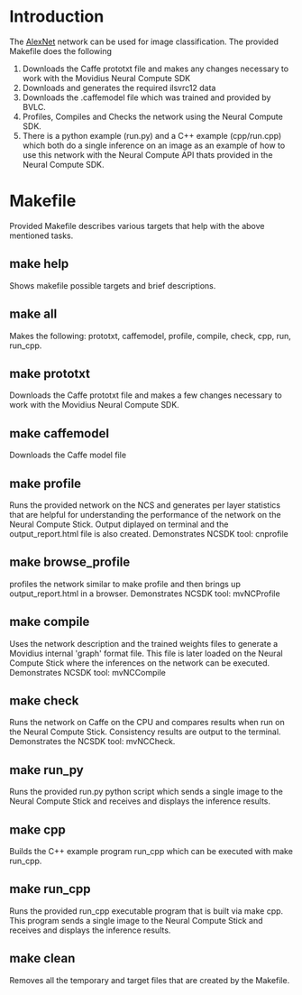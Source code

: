 # Introduction
The [AlexNet](https://github.com/BVLC/caffe/tree/master/models/bvlc_alexnet) network can be used for image classification.  The provided Makefile does the following
1. Downloads the Caffe prototxt file and makes any changes necessary to work with the Movidius Neural Compute SDK
2. Downloads and generates the required ilsvrc12 data
3. Downloads the .caffemodel file which was trained and provided by BVLC.
3. Profiles, Compiles and Checks the network using the Neural Compute SDK.
4. There is a python example (run.py) and a C++ example (cpp/run.cpp) which both do a single inference on an image as an example of how to use this network with the Neural Compute API thats provided in the Neural Compute SDK.

# Makefile
Provided Makefile describes various targets that help with the above mentioned tasks.

## make help
Shows makefile possible targets and brief descriptions. 

## make all
Makes the following: prototxt, caffemodel, profile, compile, check, cpp, run, run_cpp.

## make prototxt
Downloads the Caffe prototxt file and makes a few changes necessary to work with the Movidius Neural Compute SDK.

## make caffemodel
Downloads the Caffe model file

## make profile
Runs the provided network on the NCS and generates per layer statistics that are helpful for understanding the performance of the network on the Neural Compute Stick.  Output diplayed on terminal and the output_report.html file is also created.  Demonstrates NCSDK tool: cnprofile 

## make browse_profile
profiles the network similar to make profile and then brings up output_report.html in a browser.  Demonstrates NCSDK tool: mvNCProfile 

## make compile
Uses the network description and the trained weights files to generate a Movidius internal 'graph' format file.  This file is later loaded on the Neural Compute Stick where the inferences on the network can be executed.  Demonstrates NCSDK tool: mvNCCompile

## make check
Runs the network on Caffe on the CPU and compares results when run on the Neural Compute Stick.  Consistency results are output to the terminal.  Demonstrates the NCSDK tool: mvNCCheck.

## make run_py
Runs the provided run.py python script which sends a single image to the Neural Compute Stick and receives and displays the inference results.

## make cpp
Builds the C++ example program run_cpp which can be executed with make run_cpp. 

## make run_cpp
Runs the provided run_cpp executable program that is built via make cpp.  This program sends a single image to the Neural Compute Stick and receives and displays the inference results.

## make clean
Removes all the temporary and target files that are created by the Makefile.
